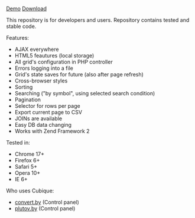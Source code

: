 [Demo](http://plutov.by/demo/cubique) [Download](https://github.com/plutov/cubique/zipball/master)

This repository is for developers and users. Repository contains tested and stable code.

Features:

   * AJAX everywhere
   * HTML5 feautures (local storage)
   * All grid's configuration in PHP controller
   * Errors logging into a file
   * Grid's state saves for future (also after page refresh)
   * Cross-browser styles
   * Sorting
   * Searching ("by symbol", using selected search condition)
   * Pagination
   * Selector for rows per page
   * Export current page to CSV
   * JOINs are available
   * Easy DB data changing
   * Works with Zend Framework 2

Tested in:

   * Chrome 17+
   * Firefox 6+
   * Safari 5+
   * Opera 10+
   * IE 6+
   
Who uses Cubique:

   * [convert.by](http://convert.by) (Control panel)
   * [plutov.by](http://plutov.by) (Control panel)